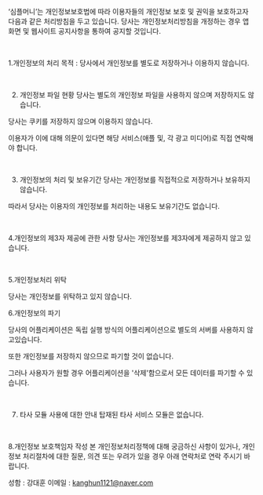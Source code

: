 ‘심플머니’는 개인정보보호법에 따라 이용자들의 개인정보 보호 및 권익을 보호하고자 다음과 같은 처리방침을 두고 있습니다.
당사는 개인정보처리방침을 개정하는 경우 앱 화면 및 웹사이트 공지사항을 통하여 공지할 것입니다.

​

1.개인정보의 처리 목적 :
당사에서 개인정보를 별도로 저장하거나 이용하지 않습니다.

​

2. 개인정보 파일 현황
당사는 별도의 개인정보 파일을 사용하지 않으며 저장하지도 않습니다.

당사는 쿠키를 저장하지 않으며 이용하지 않습니다.

이용자가 이에 대해 의문이 있다면 해당 서비스(애플 및, 각 광고 미디어)로 직접 연락해야 합니다.

​

3. 개인정보의 처리 및 보유기간
당사는 개인정보를 직접적으로 저장하거나 보유하지 않습니다.

따라서 당사는 이용자의 개인정보를 처리하는 내용도 보유기간도 없습니다.

​

4.개인정보의 제3자 제공에 관한 사항
당사는 개인정보를 제3자에게 제공하지 않고 있습니다.

​

5.개인정보처리 위탁

당사는 개인정보를 위탁하고 있지 않습니다.


6.개인정보의 파기

당사의 어플리케이션은 독립 실행 방식의 어플리케이션으로 별도의 서버를 사용하지 않고있습니다.

또한 개인정보를 저장하지 않으므로 파기할 것이 없습니다.

그러나 사용자가 원할 경우 어플리케이션을 '삭제'함으로서 모든 데이터를 파기할 수 있습니다.

​

7. 타사 모듈 사용에 대한 안내
탑재된 타사 서비스 모듈은 없습니다.

​

8.개인정보 보호책임자 작성
본 개인정보처리정책에 대해 궁금하신 사항이 있거나, 개인정보 처리절차에 대한 질문, 의견 또는 우려가 있을 경우 아래 연락처로 연락 주시기 바랍니다.

성함 : 강대훈
이메일 : kanghun1121@naver.com
